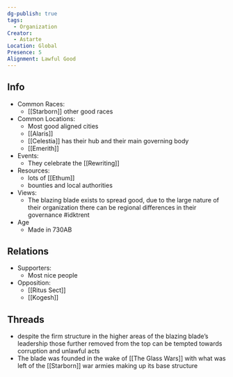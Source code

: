 ```yaml
---
dg-publish: true
tags:
  - Organization
Creator:
  - Astarte
Location: Global
Presence: 5
Alignment: Lawful Good
---
```

## Info
- Common Races:
	- [[Starborn]] other good races
- Common Locations:
	- Most good aligned cities 
	- [[Alaris]]
	- [[Celestia]] has their hub and their main governing body
	- [[Emerith]]
- Events:
	- They celebrate the [[Rewriting]]
- Resources:
	- lots of [[Ethum]]
	- bounties and local authorities
- Views:
	- The blazing blade exists to spread good, due to the large nature of their organization there can be regional differences in their governance #idktrent 
- Age
	- Made in 730AB
## Relations
- Supporters:
	- Most nice people
- Opposition:
	- [[Ritus Sect]]
	- [[Kogesh]]
## Threads
- despite the firm structure in the higher areas of the blazing blade’s leadership those further removed from the top can be tempted towards corruption and unlawful acts
- The blade was founded in the wake of [[The Glass Wars]] with what was left of the [[Starborn]] war armies making up its base structure